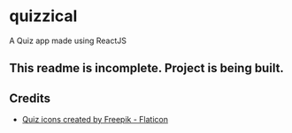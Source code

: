 # quizzical
A Quiz app made using ReactJS

## This readme is incomplete. Project is being built.




## Credits
* <a href="https://www.flaticon.com/free-icons/quiz" title="quiz icons">Quiz icons created by Freepik - Flaticon</a>
